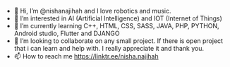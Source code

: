 - 👋 Hi, I’m @nishanajihah and I love robotics and music.
- 👀 I’m interested in AI (Artificial Intelligence) and IOT (Internet of Things)
- 🌱 I’m currently learning C++, HTML, CSS, SASS, JAVA, PHP, PYTHON, Android studio, Flutter and DJANGO
- 💞️ I’m looking to collaborate on any small project.
      If there is open project that i can learn and help with. 
      I really appreciate it and thank you.
- 📫 How to reach me
      https://linktr.ee/nisha.najihah

<!---
nishanajihah/nishanajihah is a ✨ special ✨ repository because its `README.md` (this file) appears on your GitHub profile.
You can click the Preview link to take a look at your changes.
--->

